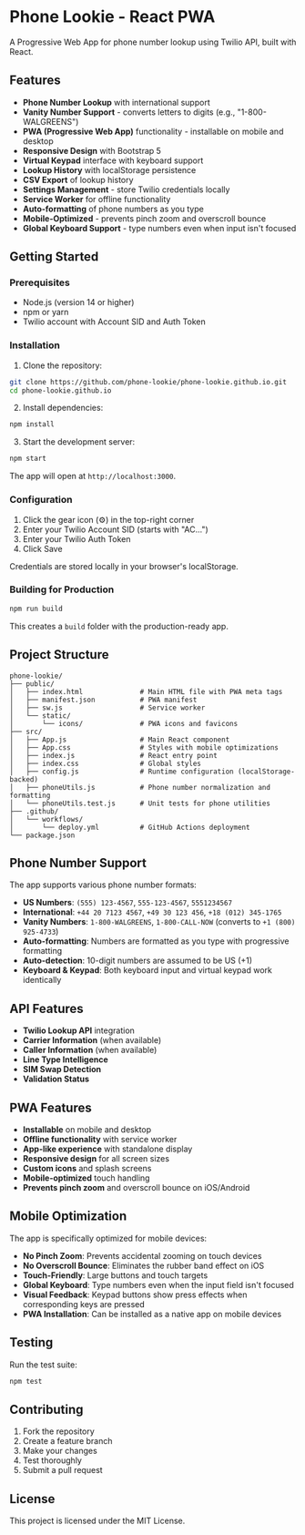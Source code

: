 # Phone Lookie - React PWA

A Progressive Web App for phone number lookup using Twilio API, built with React.

## Features

- **Phone Number Lookup** with international support
- **Vanity Number Support** - converts letters to digits (e.g., "1-800-WALGREENS")
- **PWA (Progressive Web App)** functionality - installable on mobile and desktop
- **Responsive Design** with Bootstrap 5
- **Virtual Keypad** interface with keyboard support
- **Lookup History** with localStorage persistence
- **CSV Export** of lookup history
- **Settings Management** - store Twilio credentials locally
- **Service Worker** for offline functionality
- **Auto-formatting** of phone numbers as you type
- **Mobile-Optimized** - prevents pinch zoom and overscroll bounce
- **Global Keyboard Support** - type numbers even when input isn't focused

## Getting Started

### Prerequisites

- Node.js (version 14 or higher)
- npm or yarn
- Twilio account with Account SID and Auth Token

### Installation

1. Clone the repository:
```bash
git clone https://github.com/phone-lookie/phone-lookie.github.io.git
cd phone-lookie.github.io
```

2. Install dependencies:
```bash
npm install
```

3. Start the development server:
```bash
npm start
```

The app will open at `http://localhost:3000`.

### Configuration

1. Click the gear icon (⚙️) in the top-right corner
2. Enter your Twilio Account SID (starts with "AC...")
3. Enter your Twilio Auth Token
4. Click Save

Credentials are stored locally in your browser's localStorage.

### Building for Production

```bash
npm run build
```

This creates a `build` folder with the production-ready app.

## Project Structure

```
phone-lookie/
├── public/
│   ├── index.html              # Main HTML file with PWA meta tags
│   ├── manifest.json           # PWA manifest
│   ├── sw.js                   # Service worker
│   └── static/
│       └── icons/              # PWA icons and favicons
├── src/
│   ├── App.js                  # Main React component
│   ├── App.css                 # Styles with mobile optimizations
│   ├── index.js                # React entry point
│   ├── index.css               # Global styles
│   ├── config.js               # Runtime configuration (localStorage-backed)
│   ├── phoneUtils.js           # Phone number normalization and formatting
│   └── phoneUtils.test.js      # Unit tests for phone utilities
├── .github/
│   └── workflows/
│       └── deploy.yml          # GitHub Actions deployment
└── package.json
```

## Phone Number Support

The app supports various phone number formats:

- **US Numbers**: `(555) 123-4567`, `555-123-4567`, `5551234567`
- **International**: `+44 20 7123 4567`, `+49 30 123 456`, `+18 (012) 345-1765`
- **Vanity Numbers**: `1-800-WALGREENS`, `1-800-CALL-NOW` (converts to `+1 (800) 925-4733`)
- **Auto-formatting**: Numbers are formatted as you type with progressive formatting
- **Auto-detection**: 10-digit numbers are assumed to be US (+1)
- **Keyboard & Keypad**: Both keyboard input and virtual keypad work identically

## API Features

- **Twilio Lookup API** integration
- **Carrier Information** (when available)
- **Caller Information** (when available)
- **Line Type Intelligence**
- **SIM Swap Detection**
- **Validation Status**

## PWA Features

- **Installable** on mobile and desktop
- **Offline functionality** with service worker
- **App-like experience** with standalone display
- **Responsive design** for all screen sizes
- **Custom icons** and splash screens
- **Mobile-optimized** touch handling
- **Prevents pinch zoom** and overscroll bounce on iOS/Android

## Mobile Optimization

The app is specifically optimized for mobile devices:

- **No Pinch Zoom**: Prevents accidental zooming on touch devices
- **No Overscroll Bounce**: Eliminates the rubber band effect on iOS
- **Touch-Friendly**: Large buttons and touch targets
- **Global Keyboard**: Type numbers even when the input field isn't focused
- **Visual Feedback**: Keypad buttons show press effects when corresponding keys are pressed
- **PWA Installation**: Can be installed as a native app on mobile devices

## Testing

Run the test suite:
```bash
npm test
```

## Contributing

1. Fork the repository
2. Create a feature branch
3. Make your changes
4. Test thoroughly
5. Submit a pull request

## License

This project is licensed under the MIT License. 